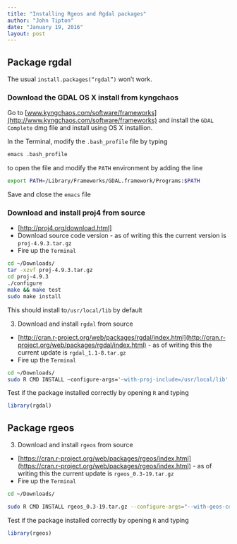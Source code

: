 ```yaml
---
title: "Installing Rgeos and Rgdal packages"
author: "John Tipton"
date: "January 19, 2016"
layout: post
---
```




## Package rgdal

The usual `install.packages(“rgdal”)` won’t work.

### Download the GDAL OS X install from kyngchaos
Go to [www.kyngchaos.com/software/frameworks](http://www.kyngchaos.com/software/frameworks) and install the `GDAL Complete` dmg file and install using OS X installion.

In the Terminal, modify the `.bash_profile` file by typing


```bash
emacs .bash_profile
```

to open the file and modify the `PATH` environment by adding the line


```bash
export PATH=/Library/Frameworks/GDAL.framework/Programs:$PATH
```

Save and close the `emacs` file

### Download and install proj4 from source
- [http://proj4.org/download.html]
- Download source code version - as of writing this the current version is `proj-4.9.3.tar.gz`
- Fire up the `Terminal`


```bash
cd ~/Downloads/
tar -xzvf proj-4.9.3.tar.gz
cd proj-4.9.3
./configure
make && make test
sudo make install
```

This should install to`/usr/local/lib` by default

3. Download and install `rgdal` from source
- [http://cran.r-project.org/web/packages/rgdal/index.html](http://cran.r-project.org/web/packages/rgdal/index.html) - as of writing this the current update is `rgdal_1.1-8.tar.gz`
- Fire up the `Terminal`


```bash
cd ~/Downloads/
sudo R CMD INSTALL –configure-args='–with-proj-include=/usr/local/lib' rgdal_1.1-8.tar.gz
```

Test if the package installed correctly by opening `R` and typing


```r
library(rgdal)
```


## Package rgeos
3. Download and install `rgeos` from source
- [https://cran.r-project.org/web/packages/rgeos/index.html](https://cran.r-project.org/web/packages/rgeos/index.html) - as of writing this the current update is `rgeos_0.3-19.tar.gz`
- Fire up the `Terminal`


```bash
cd ~/Downloads/

sudo R CMD INSTALL rgeos_0.3-19.tar.gz --configure-args="--with-geos-config=/Library/Frameworks/GEOS.framework/unix/bin/geos-config"
```

Test if the package installed correctly by opening `R` and typing


```r
library(rgeos)
```

